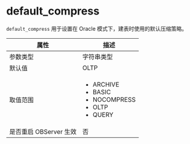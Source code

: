 default_compress 
=====================================

`default_compress` 用于设置在 Oracle 模式下，建表时使用的默认压缩策略。


|      **属性**      |                                                                                                                     **描述**                                                                                                                     |
|------------------|------------------------------------------------------------------------------------------------------------------------------------------------------------------------------------------------------------------------------------------------|
| 参数类型             | 字符串类型                                                                                                                                                                                                                                          |
| 默认值              | OLTP                                                                                                                                                                                                                                        |
| 取值范围             | <ul><li>ARCHIVE</li><li>BASIC</li><li>NOCOMPRESS</li><li>OLTP</li><li>QUERY</li></ul>   |
| 是否重启 OBServer 生效 | 否                                                                                                                                                                                                                                              |



